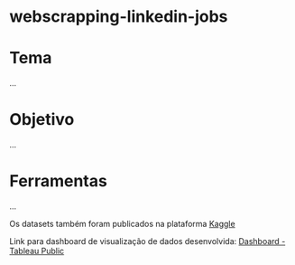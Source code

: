 # webscrapping-linkedin-jobs

# Tema
...

# Objetivo
...

# Ferramentas
...

Os datasets também foram publicados na plataforma [Kaggle](https://www.kaggle.com/datasets/thaysresende/vagas-na-rea-de-dados-extrados-do-linkedin)

Link para dashboard de visualização de dados desenvolvida: [Dashboard - Tableau Public](https://public.tableau.com/app/profile/thays.resende.achucarro/viz/TCC_16545129210150/VagasnareadedadosnoBrasil12#1)
